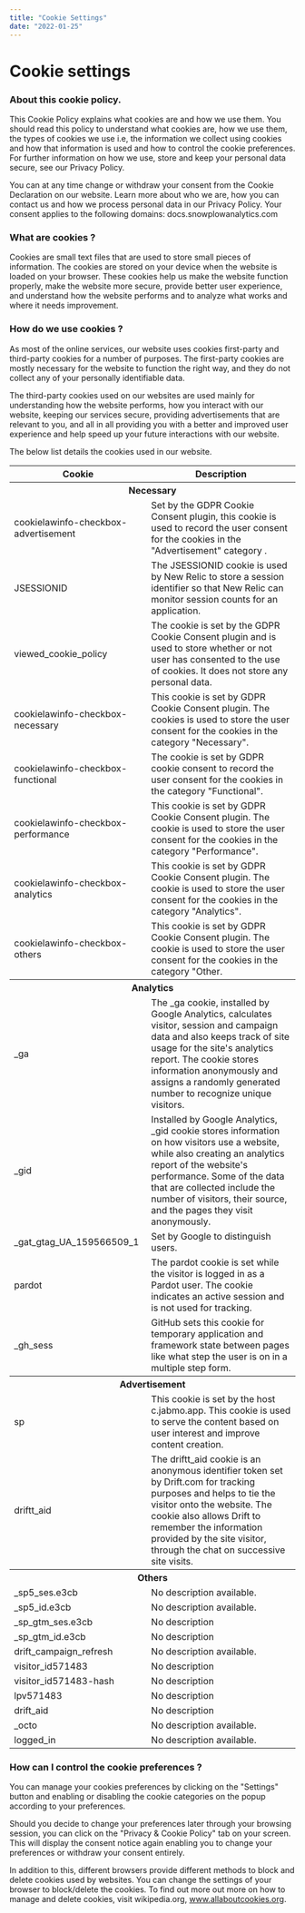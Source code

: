 ```yaml
---
title: "Cookie Settings"
date: "2022-01-25"
---
```


# Cookie settings

### About this cookie policy.

This Cookie Policy explains what cookies are and how we use them. You should read this policy to understand what cookies are, how we use them, the types of cookies we use i.e, the information we collect using cookies and how that information is used and how to control the cookie preferences. For further information on how we use, store and keep your personal data secure, see our Privacy Policy.

You can at any time change or withdraw your consent from the Cookie Declaration on our website. Learn more about who we are, how you can contact us and how we process personal data in our Privacy Policy. Your consent applies to the following domains: docs.snowplowanalytics.com

### What are cookies ?

Cookies are small text files that are used to store small pieces of information. The cookies are stored on your device when the website is loaded on your browser. These cookies help us make the website function properly, make the website more secure, provide better user experience, and understand how the website performs and to analyze what works and where it needs improvement.

### How do we use cookies ?

As most of the online services, our website uses cookies first-party and third-party cookies for a number of purposes. The first-party cookies are mostly necessary for the website to function the right way, and they do not collect any of your personally identifiable data.

The third-party cookies used on our websites are used mainly for understanding how the website performs, how you interact with our website, keeping our services secure, providing advertisements that are relevant to you, and all in all providing you with a better and improved user experience and help speed up your future interactions with our website.

The below list details the cookies used in our website.
<table>
  <thead>
    <tr>
      <th scope="col">Cookie</th>
      <th scope="col">Description</th>
    </tr>
  </thead>
  <tbody>
    <tr>
      <th colspan="2">Necessary</th>
    </tr>
    <tr>
      <td>cookielawinfo-checkbox-advertisement</td>
      <td>Set by the GDPR Cookie Consent plugin, this cookie is used to record the user consent for the cookies in the "Advertisement" category .</td>
    </tr>
    <tr>
      <td>JSESSIONID</td>
      <td>The JSESSIONID cookie is used by New Relic to store a session identifier so that New Relic can monitor session counts for an application.</td>
    </tr>
    <tr>
      <td>viewed_cookie_policy</td>
      <td>The cookie is set by the GDPR Cookie Consent plugin and is used to store whether or not user has consented to the use of cookies. It does not store any personal data.</td>
    </tr>
    <tr>
      <td>cookielawinfo-checkbox-necessary</td>
      <td>This cookie is set by GDPR Cookie Consent plugin. The cookies is used to store the user consent for the cookies in the category "Necessary".</td>
    </tr>
    <tr>
      <td>cookielawinfo-checkbox-functional</td>
      <td>The cookie is set by GDPR cookie consent to record the user consent for the cookies in the category "Functional".</td>
    </tr>
    <tr>
      <td>cookielawinfo-checkbox-performance</td>
      <td>This cookie is set by GDPR Cookie Consent plugin. The cookie is used to store the user consent for the cookies in the category "Performance".</td>
    </tr>
    <tr>
      <td>cookielawinfo-checkbox-analytics</td>
      <td>This cookie is set by GDPR Cookie Consent plugin. The cookie is used to store the user consent for the cookies in the category "Analytics".</td>
    </tr>
    <tr>
      <td>cookielawinfo-checkbox-others</td>
      <td>This cookie is set by GDPR Cookie Consent plugin. The cookie is used to store the user consent for the cookies in the category "Other.</td>
    </tr>
    <tr>
      <th colspan="2">Analytics</th>
    </tr>
    <tr>
      <td>_ga</td>
      <td>The _ga cookie, installed by Google Analytics, calculates visitor, session and campaign data and also keeps track of site usage for the site's analytics report. The cookie stores information anonymously and assigns a randomly generated number to recognize unique visitors.</td>
    </tr>
    <tr>
      <td>_gid</td>
      <td>Installed by Google Analytics, _gid cookie stores information on how visitors use a website, while also creating an analytics report of the website's performance. Some of the data that are collected include the number of visitors, their source, and the pages they visit anonymously.</td>
    </tr>
    <tr>
      <td>_gat_gtag_UA_159566509_1</td>
      <td>Set by Google to distinguish users.</td>
    </tr>
    <tr>
      <td>pardot</td>
      <td>The pardot cookie is set while the visitor is logged in as a Pardot user. The cookie indicates an active session and is not used for tracking.</td>
    </tr>
    <tr>
      <td>_gh_sess</td>
      <td>GitHub sets this cookie for temporary application and framework state between pages like what step the user is on in a multiple step form.</td>
    </tr>
    <tr>
      <th colspan="2">Advertisement</th>
    </tr>
    <tr>
      <td>sp</td>
      <td>This cookie is set by the host c.jabmo.app. This cookie is used to serve the content based on user interest and improve content creation.</td>
    </tr>
    <tr>
      <td>driftt_aid</td>
      <td>The driftt_aid cookie is an anonymous identifier token set by Drift.com for tracking purposes and helps to tie the visitor onto the website. The cookie also allows Drift to remember the information provided by the site visitor, through the chat on successive site visits.</td>
    </tr>
    <tr>
      <th colspan="2">Others</th>
    </tr>
    <tr>
      <td>_sp5_ses.e3cb</td>
      <td>No description available.</td>
    </tr>
    <tr>
      <td>_sp5_id.e3cb</td>
      <td>No description available.</td>
    </tr>
    <tr>
      <td>_sp_gtm_ses.e3cb</td>
      <td>No description</td>
    </tr>
    <tr>
      <td>_sp_gtm_id.e3cb</td>
      <td>No description</td>
    </tr>
    <tr>
      <td>drift_campaign_refresh</td>
      <td>No description available.</td>
    </tr>
    <tr>
      <td>visitor_id571483</td>
      <td>No description</td>
    </tr>
    <tr>
      <td>visitor_id571483-hash</td>
      <td>No description</td>
    </tr>
    <tr>
      <td>lpv571483</td>
      <td>No description</td>
    </tr>
    <tr>
      <td>drift_aid</td>
      <td>No description</td>
    </tr>
    <tr>
      <td>_octo</td>
      <td>No description available.</td>
    </tr>
    <tr>
      <td>logged_in</td>
      <td>No description available.</td>
    </tr>
  </tbody>
</table>

### How can I control the cookie preferences ?

You can manage your cookies preferences by clicking on the "Settings" button and enabling or disabling the cookie categories on the popup according to your preferences.

Should you decide to change your preferences later through your browsing session, you can click on the "Privacy & Cookie Policy" tab on your screen. This will display the consent notice again enabling you to change your preferences or withdraw your consent entirely.

In addition to this, different browsers provide different methods to block and delete cookies used by websites. You can change the settings of your browser to block/delete the cookies. To find out more out more on how to manage and delete cookies, visit wikipedia.org, www.allaboutcookies.org.
